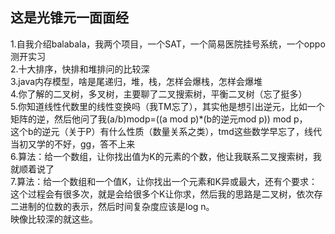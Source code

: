 ## 这是光锥元一面面经

1.自我介绍balabala，我两个项目，一个SAT，一个简易医院挂号系统，一个oppo测开实习  
2.十大排序，快排和堆排问的比较深  
3.java内存模型，啥是尾递归，堆，栈，怎样会爆栈，怎样会爆堆  
4.你了解的二叉树，多叉树，主要聊了二叉搜索树，平衡二叉树（忘了挺多）  
5.你知道线性代数里的线性变换吗（我TM忘了），其实他是想引出逆元，比如一个矩阵的逆，然后他问了我(a/b)modp=((a mod p)*(b的逆元mod p)) mod p，  
这个b的逆元（关于P）有什么性质（数量关系之类），tmd这些数学早忘了，线代当初又学的不好，gg，答不上来  
6.算法：给一个数组，让你找出值为K的元素的个数，他让我联系二叉搜索树，我就顺着说了  
7.算法：给一个数组和一个值K，让你找出一个元素和K异或最大，还有个要求：这个过程会有很多次，就是会给很多个K让你求，然后我的思路是二叉树，依次存  
二进制的位数的表示，然后时间复杂度应该是log n。  
映像比较深的就这些。
